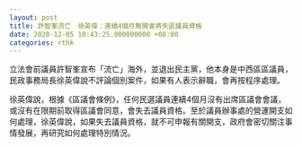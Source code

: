 ```yaml
---
layout: post
title: 許智峯流亡　徐英偉：連續4個月無開會將失區議員資格
date: 2020-12-05 10:43:25.000000000 +08:00
categories: rthk
---
```


立法會前議員許智峯宣布「流亡」海外，並退出民主黨，他本身是中西區區議員，民政事務局長徐英偉說不評論個別案件，如果有人表示辭職，會再按程序處理。

徐英偉說，根據《區議會條例》，任何民選議員連續4個月沒有出席區議會會議，或沒有在限期前取得區議會同意，會失去議員資格。至於議員辦事處的營運開支如何處理，徐英偉說，如果失去議員資格，就不可申報有關開支，政府會密切關注事情發展，再研究如何處理特別情況。
